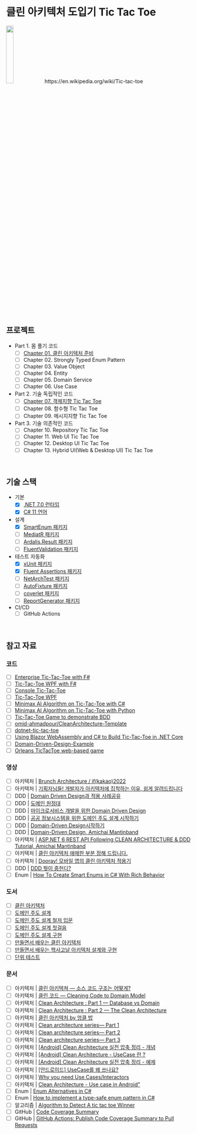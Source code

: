 # 클린 아키텍처 도입기 Tic Tac Toe

<img src="https://upload.wikimedia.org/wikipedia/commons/thumb/3/32/Tic_tac_toe.svg/400px-Tic_tac_toe.svg.png" width=20%/>
https://en.wikipedia.org/wiki/Tic-tac-toe

## 프로젝트
- Part 1. 몸 풀기 코드
  - [ ] [Chapter 01. 클린 아키텍처 준비](./Ch01/)
  - [ ] Chapter 02. Strongly Typed Enum Pattern
  - [ ] Chapter 03. Value Object
  - [ ] Chapter 04. Entity
  - [ ] Chapter 05. Domain Service
  - [ ] Chapter 06. Use Case
- Part 2. 기술 독립적인 코드
  - [ ] [Chapter 07. 객체지향 Tic Tac Toe](./Ch07/)
  - [ ] Chapter 08. 함수형 Tic Tac Toe
  - [ ] Chapter 09. 메시지지향 Tic Tac Toe
- Part 3. 기술 의존적인 코드
  - [ ] Chapter 10. Repository Tic Tac Toe
  - [ ] Chapter 11. Web UI Tic Tac Toe
  - [ ] Chapter 12. Desktop UI Tic Tac Toe
  - [ ] Chapter 13. Hybrid UI(Web & Desktop UI) Tic Tac Toe

<br/>

## 기술 스택
- 기본
  - [x] [.NET 7.0 런타임](https://dotnet.microsoft.com/en-us/download/dotnet/7.0)
  - [x] [C# 11 언어](https://learn.microsoft.com/ko-kr/dotnet/csharp/whats-new/csharp-11)
- 설계
  - [x] [SmartEnum 패키지](https://github.com/ardalis/SmartEnum)
  - [ ] [MediatR 패키지](https://github.com/jbogard/MediatR)
  - [ ] [Ardalis.Result 패키지](https://github.com/ardalis/result)
  - [ ] [FluentValidation 패키지](https://github.com/FluentValidation/FluentValidation)
- 테스트 자동화
  - [x] [xUnit 패키지](https://github.com/xunit/xunit)
  - [x] [Fluent Assertions 패키지](https://github.com/fluentassertions/fluentassertions)
  - [ ] [NetArchTest 패키지](https://github.com/BenMorris/NetArchTest)
  - [ ] [AutoFixture 패키지](https://github.com/AutoFixture/AutoFixture)
  - [ ] [coverlet 패키지](https://github.com/coverlet-coverage/coverlet)
  - [ ] [ReportGenerator 패키지](https://github.com/danielpalme/ReportGenerator)
- CI/CD
  - [ ] GitHub Actions

<br/>

## 참고 자료
### 코드
- [ ] [Enterprise Tic-Tac-Toe with F#](https://fsharpforfunandprofit.com/posts/enterprise-tic-tac-toe/)
- [ ] [Tic-Tac-Toe WPF with F#](https://github.com/battermann/TicTacToe)
- [ ] [Console Tic-Tac-Toe](https://github.com/ZacharyPatten/dotnet-console-games/blob/main/Projects/Tic%20Tac%20Toe/Program.cs)
- [ ] [Tic-Tac-Toe WPF](https://github.com/gfoidl/TicTacToe)
- [ ] [Minimax AI Algorithm on Tic-Tac-Toe with C#](https://github.com/blaz-cerpnjak/tictactoe-minimax)
- [ ] [Minimax AI Algorithm on Tic-Tac-Toe with Python](https://github.com/Cledersonbc/tic-tac-toe-minimax)
- [ ] [Tic-Tac-Toe Game to demonstrate BDD](https://github.com/elbandit/Tic-Tac-Toe)
- [ ] [omid-ahmadpour/CleanArchitecture-Template](https://github.com/omid-ahmadpour/CleanArchitecture-Template)
- [ ] [dotnet-tic-tac-toe](https://github.com/madetech/dotnet-tic-tac-toe)
- [ ] [Using Blazor WebAssembly and C# to Build Tic-Tac-Toe in .NET Core](https://exceptionnotfound.net/using-blazor-webassembly-and-csharp-to-play-tic-tac-toe-in-dotnet-core/)
- [ ] [Domain-Driven-Design-Example](https://github.com/zkavtaskin/Domain-Driven-Design-Example)
- [ ] [Orleans TicTacToe web-based game](https://github.com/dotnet/samples/tree/main/orleans/TicTacToe)

### 영상
- [ ] 아키텍처 | [Brunch Architecture / if(kakao)2022](https://www.youtube.com/watch?v=CmABbuuxvn0)
- [ ] 아키텍처 | [기획자님들! 개발자가 아키텍처에 집착하는 이유, 쉽게 알려드립니다](https://www.youtube.com/watch?v=saxHxoUeeSw)
- [ ] DDD | [Domain Driven Design과 적용 사례공유](https://www.youtube.com/watch?v=4QHvTeeTsj0&list=PLwe9WEhzDhwHb4uC0WGHw0cU4gRDUt71X&index=47)
- [ ] DDD | [도메인 원정대](https://www.youtube.com/watch?v=kmUneexSxk0&t)
- [ ] DDD | [마이크로서비스 개발을 위한 Domain Driven Design](https://www.youtube.com/watch?v=QUMERCN3rZs&t)
- [ ] DDD | [공공 정보시스템을 위한 도메인 주도 설계 시작하기](https://www.youtube.com/watch?v=HmPp1TIjjbE)
- [ ] DDD | [Domain-Driven Design시작하기](https://www.youtube.com/watch?v=td5VRmxntmw&t)
- [ ] DDD | [Domain-Driven Design, Amichai Mantinband](https://www.youtube.com/watch?v=8Z5IAkWcnIw&list=PLzYkqgWkHPKDpXETRRsFv2F9ht6XdAF3v)
- [ ] 아키텍처 | [ASP.NET 6 REST API Following CLEAN ARCHITECTURE & DDD Tutorial, Amichai Mantinband](https://www.youtube.com/watch?v=fhM0V2N1GpY&list=PLzYkqgWkHPKBcDIP5gzLfASkQyTdy0t4k)
- [ ] 아키텍처 | [클린 아키텍처 애매한 부분 정해 드립니다.](https://forward.nhn.com/2022/sessions/24)
- [ ] 아키텍처 | [Dooray! 모바일 앱의 클린 아키텍처 적용기](https://forward.nhn.com/2022/sessions/27)
- [ ] DDD | [DDD 뭣이 중헌디?](https://forward.nhn.com/2022/sessions/38)
- [ ] Enum | [How To Create Smart Enums in C# With Rich Behavior](https://www.youtube.com/watch?v=v6cYTcEfZ8A)

### 도서
- [ ] [클린 아키텍처 ](http://www.yes24.com/Product/Goods/77283734)
- [ ] [도메인 주도 설계](http://www.yes24.com/Product/Goods/5312881)
- [ ] [도메인 주도 설계 철저 입문](http://www.yes24.com/Product/Goods/93384475)
- [ ] [도메인 주도 설계 첫걸음](http://www.yes24.com/Product/Goods/109708596)
- [ ] [도메인 주도 설계 구현 ](http://www.yes24.com/Product/Goods/25100510)
- [ ] [만들면서 배우는 클린 아키텍처](http://www.yes24.com/Product/Goods/105138479)
- [ ] [만들면서 배우는 헥사고날 아키텍처 설계와 구현](http://www.yes24.com/Product/Goods/112927162)
- [ ] [단위 테스트](http://www.yes24.com/Product/Goods/104084175)

### 문서
- [ ] 아키텍처 | [클린 아키텍쳐 — 소스 코드 구조는 어떻게?](https://justwrite99.medium.com/%ED%81%B4%EB%A6%B0-%EC%95%84%ED%82%A4%ED%85%8D%EC%B3%90-%EC%86%8C%EC%8A%A4-%EC%BD%94%EB%93%9C-%EA%B5%AC%EC%A1%B0%EB%8A%94-%EC%96%B4%EB%96%BB%EA%B2%8C-90b872745b41)
- [ ] 아키텍처 | [클린 코드 — Cleaning Code to Domain Model](https://justwrite99.medium.com/%ED%81%B4%EB%A6%B0-%EC%BD%94%EB%93%9C-cleaning-code-to-domain-model-eed66a83c0e5)
- [ ] 아키텍처 | [Clean Architecture : Part 1 — Database vs Domain](https://justwrite99.medium.com/%ED%81%B4%EB%A6%B0-%EC%95%84%ED%82%A4%ED%85%8D%EC%B2%98-%ED%8C%8C%ED%8A%B81-%EB%8D%B0%EC%9D%B4%ED%84%B0%EB%B2%A0%EC%9D%B4%EC%8A%A4-vs-%EB%8F%84%EB%A9%94%EC%9D%B8-236c7008ac83)
- [ ] 아키텍처 | [Clean Architecture : Part 2 — The Clean Architecture](https://justwrite99.medium.com/clean-architecture-part-2-the-clean-architecture-3e2666cdce83)
- [ ] 아키텍처 | [클린 아키텍처 by 엉클 밥](https://justwrite99.medium.com/%ED%81%B4%EB%A6%B0-%EC%95%84%ED%82%A4%ED%85%8D%EC%B2%98-by-%EC%97%89%ED%81%B4-%EB%B0%A5-a6a917ff6afc)
- [ ] 아키텍처 | [Clean architecture series— Part 1](https://pereiren.medium.com/clean-architecture-series-part-1-f34ef6b04b62)
- [ ] 아키텍처 | [Clean architecture series— Part 2](https://pereiren.medium.com/clean-architecture-series-part-2-56197c4b9d58)
- [ ] 아키텍처 | [Clean architecture series— Part 3](https://pereiren.medium.com/clean-architecture-series-part-3-a0c150551e5f)
- [ ] 아키텍처 | [[Android] Clean Architecture 실전 압축 정리 - 개념](https://heegs.tistory.com/57)
- [ ] 아키텍처 | [[Android] Clean Architecture - UseCase 란 ?](https://heegs.tistory.com/58)
- [ ] 아키텍처 | [[Android] Clean Architecture 실전 압축 정리 - 예제](https://heegs.tistory.com/61)
- [ ] 아키텍처 | [[안드로이드] UseCase를 왜 쓰나요?](https://velog.io/@cchloe2311/%EC%95%88%EB%93%9C%EB%A1%9C%EC%9D%B4%EB%93%9C-UseCase%EB%A5%BC-%EC%99%9C-%EC%93%B0%EB%82%98%EC%9A%94)
- [ ] 아키텍처 | [Why you need Use Cases/Interactors](https://proandroiddev.com/why-you-need-use-cases-interactors-142e8a6fe576)
- [ ] 아키텍처 | [Clean Architecture - Use case in Android"](https://mashup-android.vercel.app/mashup-11th/heejin/useCase/useCase/)
- [ ] Enum | [Enum Alternatives in C#](https://ardalis.com/enum-alternatives-in-c/)
- [ ] Enum | [How to implement a type-safe enum pattern in C#](https://www.infoworld.com/article/3198453/how-to-implement-a-type-safe-enum-pattern-in-c.html)
- [ ] 알고리즘 | [Algorithm to Detect A tic tac toe Winner](https://jayeshkawli.ghost.io/tic-tac-toe/)
- [ ] GitHub | [Code Coverage Summary](https://github.com/irongut/CodeCoverageSummary)
- [ ] GitHub | [GitHub Actions: Publish Code Coverage Summary to Pull Requests](https://josh-ops.com/posts/github-code-coverage/)
